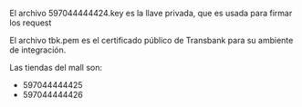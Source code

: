 El archivo 597044444424.key es la llave privada, que es usada para firmar los request

El archivo tbk.pem es el certificado público de Transbank para su ambiente de integración.

Las tiendas del mall son:
- 597044444425
- 597044444426